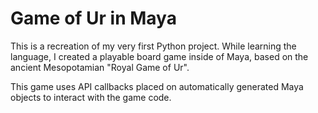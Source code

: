# Game of Ur in Maya

This is a recreation of my very first Python project. While learning the language,
I created a playable board game inside of Maya, based on the ancient Mesopotamian "Royal Game of Ur".

This game uses API callbacks placed on automatically generated Maya objects to interact with the game code.
